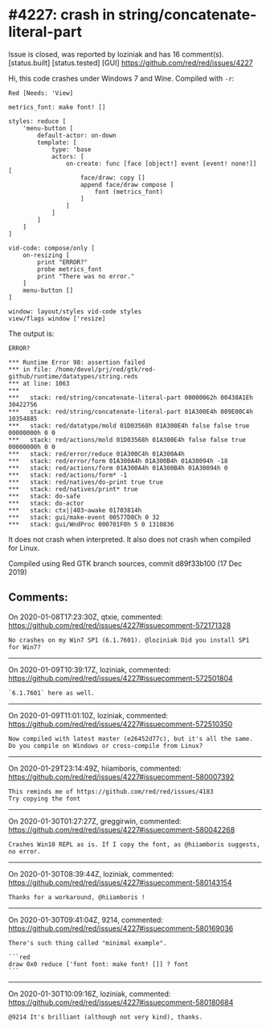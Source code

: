 
#4227: crash in string/concatenate-literal-part
================================================================================
Issue is closed, was reported by loziniak and has 16 comment(s).
[status.built] [status.tested] [GUI]
<https://github.com/red/red/issues/4227>

Hi, this code crashes under Windows 7 and Wine. Compiled with `-r`:
```
Red [Needs: 'View]

metrics_font: make font! []

styles: reduce [
	'menu-button [
		default-actor: on-down
		template: [
			type: 'base
			actors: [
				on-create: func [face [object!] event [event! none!]] [
					face/draw: copy []
					append face/draw compose [
						font (metrics_font)
					]
				]
			]
		]
	]
]

vid-code: compose/only [
	on-resizing [
		print "ERROR?"
		probe metrics_font
		print "There was no error."
	]
	menu-button []
]

window: layout/styles vid-code styles
view/flags window ['resize]
```
The output is:
```
ERROR?

*** Runtime Error 98: assertion failed
*** in file: /home/devel/prj/red/gtk/red-github/runtime/datatypes/string.reds
*** at line: 1063
***
***   stack: red/string/concatenate-literal-part 00000062h 00438A1Eh 30422756
***   stack: red/string/concatenate-literal-part 01A300E4h 009E00C4h 10354885
***   stack: red/datatype/mold 01D03568h 01A300E4h false false true 00000000h 0 0
***   stack: red/actions/mold 01D03568h 01A300E4h false false true 00000000h 0 0
***   stack: red/error/reduce 01A300C4h 01A300A4h
***   stack: red/error/form 01A300A4h 01A300B4h 01A30094h -18
***   stack: red/actions/form 01A300A4h 01A300B4h 01A30094h 0
***   stack: red/actions/form* -1
***   stack: red/natives/do-print true true
***   stack: red/natives/print* true
***   stack: do-safe
***   stack: do-actor
***   stack: ctx||403~awake 01703814h
***   stack: gui/make-event 00577D0Ch 0 32
***   stack: gui/WndProc 000701F0h 5 0 1310836
```

It does not crash when interpreted.
It also does not crash when compiled for Linux.

Compiled using Red GTK branch sources, commit d89f33b100 (17 Dec 2019)


Comments:
--------------------------------------------------------------------------------

On 2020-01-08T17:23:30Z, qtxie, commented:
<https://github.com/red/red/issues/4227#issuecomment-572171328>

    No crashes on my Win7 SP1 (6.1.7601). @loziniak Did you install SP1 for Win7?

--------------------------------------------------------------------------------

On 2020-01-09T10:39:17Z, loziniak, commented:
<https://github.com/red/red/issues/4227#issuecomment-572501804>

    `6.1.7601` here as well.

--------------------------------------------------------------------------------

On 2020-01-09T11:01:10Z, loziniak, commented:
<https://github.com/red/red/issues/4227#issuecomment-572510350>

    Now compiled with latest master (e26452d77c), but it's all the same. Do you compile on Windows or cross-compile from Linux?

--------------------------------------------------------------------------------

On 2020-01-29T23:14:49Z, hiiamboris, commented:
<https://github.com/red/red/issues/4227#issuecomment-580007392>

    This reminds me of https://github.com/red/red/issues/4183
    Try copying the font

--------------------------------------------------------------------------------

On 2020-01-30T01:27:27Z, greggirwin, commented:
<https://github.com/red/red/issues/4227#issuecomment-580042268>

    Crashes Win10 REPL as is. If I copy the font, as @hiiamboris suggests, no error.

--------------------------------------------------------------------------------

On 2020-01-30T08:39:44Z, loziniak, commented:
<https://github.com/red/red/issues/4227#issuecomment-580143154>

    Thanks for a workaround, @hiiamboris !

--------------------------------------------------------------------------------

On 2020-01-30T09:41:04Z, 9214, commented:
<https://github.com/red/red/issues/4227#issuecomment-580169036>

    There's such thing called "minimal example".
    
    ```red
    draw 0x0 reduce ['font font: make font! []] ? font
    ```

--------------------------------------------------------------------------------

On 2020-01-30T10:09:16Z, loziniak, commented:
<https://github.com/red/red/issues/4227#issuecomment-580180684>

    @9214 It's brilliant (although not very kind), thanks.

